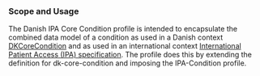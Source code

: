 ### Scope and Usage
The Danish IPA Core Condition profile is intended to encapsulate the combined data model of a condition as used in a Danish context [DKCoreCondition](./StructureDefinition-dk-core-condition.html) and as used in an international context [International Patient Access (IPA) specification](https://hl7.org/fhir/uv/ipa/StructureDefinition-ipa-condition.html). The profile does this by extending the definition for dk-core-condition and imposing the IPA-Condition profile.